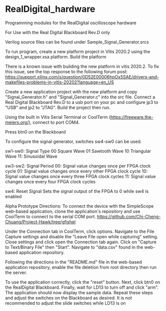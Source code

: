 # RealDigital_hardware
Programming modules for the RealDigital oscilloscope hardware

For Use with the Real Digital Blackboard Rev.D only

Verilog source files can be found under Sample_Signal_Generator.srcs

To run program, create a new platform project in Vitis 2020.2 using the design_1_wrapper.xsa platform. 
Build the platform

There is a known issue with building the new platform in vitis 2020.2. To fix this issue, see the top response to the following forum post:
https://support.xilinx.com/s/question/0D52E00006hpOx5SAE/drivers-and-makefiles-problems-in-vitis-20202?language=en_US

Create a new application project with the new platform and copy "Signal_Generator.h" and "Signal_Generator.c" into the src file. 
Connect a Real Digital Blackboard Rev.D to a usb port on your pc and configure jp3 to "USB" and jp2 to "JTAG".
Build the project then run. 

Using the built in Vitis Serial Terminal or CoolTerm (https://freeware.the-meiers.org/), connect to port COM4. 

Press btn0 on the Blackboard

To configure the signal generator, switches sw4-sw0 can be used. 

sw1-sw0: Signal Type
00 Square Wave
01 Sawtooth Wave
10 Triangular Wave
11: Sinusoidal Wave

sw3-sw2: Signal Period
00: Signal value changes once per FPGA clock cycle
01: Signal value changes once every other FPGA clock cycle
10: Signal value changes once every three FPGA clock cycles
11: Signal value changes once every four FPGA clock cycles

sw4: Reset Signal
Sets the signal output of the FPGA to 0 while sw4 is enabled

Alpha Prototype Directions:
To connect the device with the SimpleScope web-based application, clone the application's repository and use CoolTerm to connect to the serial COM port. 
https://github.com/Chi-Cheng-Chuang/Project-Hawk/tree/gfishel

Under the Connection tab in CoolTerm, click options. Navigate to the File Capture settings and disable the "Leave File open while capturing" setting.
Close settings and click open the Connection tab again. Click on "Capture to Text/Binary File"  then "Start". Navigate to "data.csv" found in the web-based application repository.

Following the directions in the "README.md" file in the web-based application repository, enable the file deletion from root directory then run the server. 

To use the application correctly, click the "reset" button. Next, click btn0 on the RealDigital Blackboard. Finally, wait for LD13 to turn off and click "arm". 
The application should now display the sample data. 
Repeat these steps and adjust the switches on the Blackboard as desired. It is not recommended to adjust the slide switches while LD13 is on
